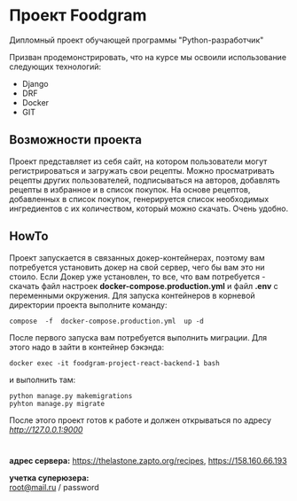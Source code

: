 # Проект Foodgram

Дипломный проект обучающей программы "Python-разработчик"

Призван продемонстрировать, что на курсе мы освоили использование следующих технологий:

 - Django
 - DRF
 - Docker
 - GIT
 
 
## Возможности проекта
Проект представляет из себя сайт, на котором пользователи могут регистрироваться и загружать свои рецепты. Можно просматривать рецепты других пользователей, подписываться на авторов, добавлять рецепты в избранное и в список покупок.
На основе рецептов, добавленных в список покупок, генерируется список необходимых ингредиентов с их количеством, который можно скачать. Очень удобно.


## HowTo

Проект запускается в связанных докер-контейнерах, поэтому вам потребуется установить докер на свой сервер, чего бы вам это ни стоило.
Если Докер уже установлен, то все, что вам потребуется - скачать файл настроек **docker-compose.production.yml** и файл **.env** с переменными окружения.
Для запуска контейнеров в корневой директории проекта выполните команду:

    compose  -f  docker-compose.production.yml  up -d

После первого запуска вам потребуется выполнить миграции.
Для этого надо в зайти в контейнер бэкэнда:

    docker exec -it foodgram-project-react-backend-1 bash
и выполнить там:

    python manage.py makemigrations
    pyhton manage.py migrate

После этого проект готов к работе и должен открываться по адресу *http://127.0.0.1:9000*

#

**адрес сервера:**
https://thelastone.zapto.org/recipes,  https://158.160.66.193

**учетка суперюзера:**  
root@mail.ru / password